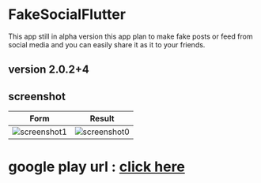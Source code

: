 # FakeSocialFlutter

This app still in alpha version
this app plan to make fake posts or feed from social media and you can easily share it as it to your friends.

## version 2.0.2+4

## screenshot

| Form                                                               | Result                                                                 |
| ------------------------------------------------------------------ | ---------------------------------------------------------------------- |
| ![screenshot1](https://i.ibb.co/kVZbx9v/Screenshot-1590944140.png) | ![screenshot0](https://i.ibb.co/541VZfW/photo-2020-05-31-17-11-14.jpg) |

# google play url : [click here](https://play.google.com/store/apps/details?id=fake.social.post) 
